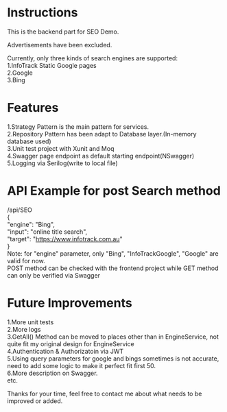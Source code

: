 # Instructions
This is the backend part for SEO Demo.

Advertisements have been excluded.

Currently, only three kinds of search engines are supported:\
1.InfoTrack Static Google pages\
2.Google\
3.Bing

# Features
1.Strategy Pattern is the main pattern for services.\
2.Repository Pattern has been adapt to Database layer.(In-memory database used)\
3.Unit test project with Xunit and Moq\
4.Swagger page endpoint as default starting endpoint(NSwagger)\
5.Logging via Serilog(write to local file)

# API Example for post Search method
/api/SEO\
{\
  "engine": "Bing",\
  "input": "online title search",\
  "target": "https://www.infotrack.com.au" \
}\
Note: for "engine" parameter, only "Bing", "InfoTrackGoogle", "Google" are valid for now.\
POST method can be checked with the frontend project while GET method can only be verified via Swagger

# Future Improvements
1.More unit tests\
2.More logs\
3.GetAll() Method can be moved to places other than in EngineService, not quite fit my original design for EngineService\
4.Authentication & Authorizatoin via JWT\
5.Using query parameters for google and bings sometimes is not accurate, need to add some logic to make it perfect fit first 50.\
6.More description on Swagger.\
etc.

Thanks for your time, feel free to contact me about what needs to be improved or added.
